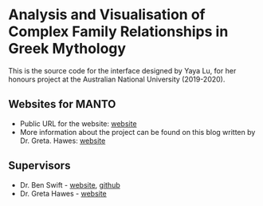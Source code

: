 #  Analysis and Visualisation of Complex Family Relationships in Greek Mythology

This is the source code for the interface designed by Yaya Lu, for her honours project at the Australian National University (2019-2020).

## Websites for MANTO
* Public URL for the website: [website](https://yayalu.github.io/greekgraphs) 
* More information about the project can be found on this blog written by Dr. Greta. Hawes: [website](http://manto-myth.org)

## Supervisors
* Dr. Ben Swift - [website](https://benswift.me/), [github](https://github.com/benswift)
* Dr. Greta Hawes - [website](https://researchers.anu.edu.au/researchers/hawes-gh)


